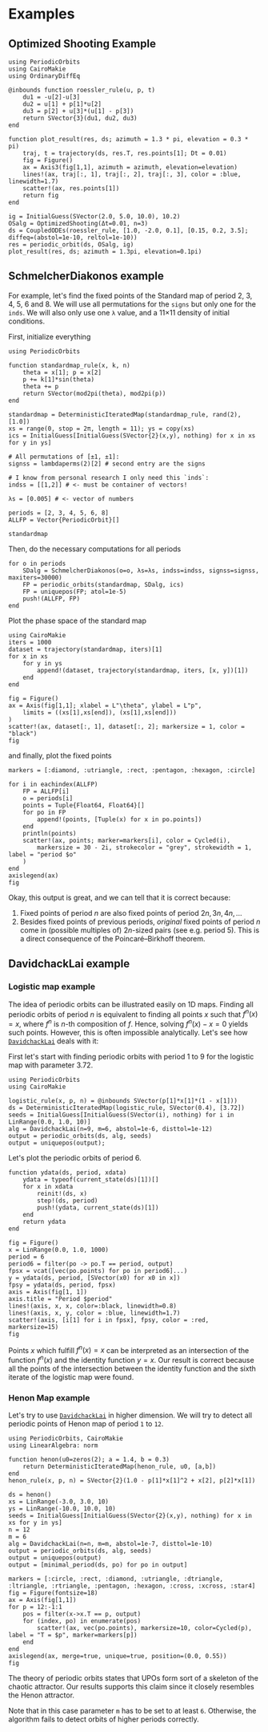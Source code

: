 # Examples

## Optimized Shooting Example

```@example MAIN
using PeriodicOrbits
using CairoMakie
using OrdinaryDiffEq

@inbounds function roessler_rule(u, p, t)
    du1 = -u[2]-u[3]
    du2 = u[1] + p[1]*u[2]
    du3 = p[2] + u[3]*(u[1] - p[3])
    return SVector{3}(du1, du2, du3)
end

function plot_result(res, ds; azimuth = 1.3 * pi, elevation = 0.3 * pi)
    traj, t = trajectory(ds, res.T, res.points[1]; Dt = 0.01)
    fig = Figure()
    ax = Axis3(fig[1,1], azimuth = azimuth, elevation=elevation)
    lines!(ax, traj[:, 1], traj[:, 2], traj[:, 3], color = :blue, linewidth=1.7)
    scatter!(ax, res.points[1])
    return fig
end

ig = InitialGuess(SVector(2.0, 5.0, 10.0), 10.2)
OSalg = OptimizedShooting(Δt=0.01, n=3)
ds = CoupledODEs(roessler_rule, [1.0, -2.0, 0.1], [0.15, 0.2, 3.5]; diffeq=(abstol=1e-10, reltol=1e-10))
res = periodic_orbit(ds, OSalg, ig)
plot_result(res, ds; azimuth = 1.3pi, elevation=0.1pi)
```

## SchmelcherDiakonos example

For example, let's find the fixed points of the Standard map of period 2, 3, 4, 5, 6
and 8. We will use all permutations for the `signs` but only one for the `inds`.
We will also only use one `λ` value, and a 11×11 density of initial conditions.

First, initialize everything
```@example MAIN
using PeriodicOrbits

function standardmap_rule(x, k, n)
    theta = x[1]; p = x[2]
    p += k[1]*sin(theta)
    theta += p
    return SVector(mod2pi(theta), mod2pi(p))
end

standardmap = DeterministicIteratedMap(standardmap_rule, rand(2), [1.0])
xs = range(0, stop = 2π, length = 11); ys = copy(xs)
ics = InitialGuess[InitialGuess(SVector{2}(x,y), nothing) for x in xs for y in ys]

# All permutations of [±1, ±1]:
signss = lambdaperms(2)[2] # second entry are the signs

# I know from personal research I only need this `inds`:
indss = [[1,2]] # <- must be container of vectors!

λs = [0.005] # <- vector of numbers

periods = [2, 3, 4, 5, 6, 8]
ALLFP = Vector{PeriodicOrbit}[]

standardmap
```
Then, do the necessary computations for all periods

```@example MAIN
for o in periods
    SDalg = SchmelcherDiakonos(o=o, λs=λs, indss=indss, signss=signss, maxiters=30000)
    FP = periodic_orbits(standardmap, SDalg, ics)
    FP = uniquepos(FP; atol=1e-5)
    push!(ALLFP, FP)
end
```

Plot the phase space of the standard map
```@example MAIN
using CairoMakie
iters = 1000
dataset = trajectory(standardmap, iters)[1]
for x in xs
    for y in ys
        append!(dataset, trajectory(standardmap, iters, [x, y])[1])
    end
end

fig = Figure()
ax = Axis(fig[1,1]; xlabel = L"\theta", ylabel = L"p",
    limits = ((xs[1],xs[end]), (xs[1],xs[end]))
)
scatter!(ax, dataset[:, 1], dataset[:, 2]; markersize = 1, color = "black")
fig
```

and finally, plot the fixed points
```@example MAIN
markers = [:diamond, :utriangle, :rect, :pentagon, :hexagon, :circle]

for i in eachindex(ALLFP)
    FP = ALLFP[i]
    o = periods[i]
    points = Tuple{Float64, Float64}[]
    for po in FP
        append!(points, [Tuple(x) for x in po.points])
    end
    println(points)
    scatter!(ax, points; marker=markers[i], color = Cycled(i),
        markersize = 30 - 2i, strokecolor = "grey", strokewidth = 1, label = "period $o"
    )
end
axislegend(ax)
fig
```

Okay, this output is great, and we can tell that it is correct because:

1. Fixed points of period $n$ are also fixed points of period $2n, 3n, 4n, ...$
2. Besides fixed points of previous periods, *original* fixed points of
   period $n$ come in (possible multiples of) $2n$-sized pairs (see e.g. period 5).
   This is a direct consequence of the Poincaré–Birkhoff theorem.

## DavidchackLai example

### Logistic map example

The idea of periodic orbits can be illustrated easily on 1D maps. Finding all periodic orbits of period
$n$ is equivalent to finding all points $x$ such that $f^{n}(x)=x$, where $f^{n}$ is $n$-th composition of $f$. Hence, solving $f^{n}(x)-x=0$ yields such points. However, this is often impossible analytically.
Let's see how [`DavidchackLai`](@ref) deals with it:

First let's start with finding periodic orbits with period $1$ to $9$ for the logistic map with parameter $3.72$.

```@example MAIN
using PeriodicOrbits
using CairoMakie

logistic_rule(x, p, n) = @inbounds SVector(p[1]*x[1]*(1 - x[1]))
ds = DeterministicIteratedMap(logistic_rule, SVector(0.4), [3.72])
seeds = InitialGuess[InitialGuess(SVector(i), nothing) for i in LinRange(0.0, 1.0, 10)]
alg = DavidchackLai(n=9, m=6, abstol=1e-6, disttol=1e-12)
output = periodic_orbits(ds, alg, seeds)
output = uniquepos(output);
```

Let's plot the periodic orbits of period $6$.

```@example MAIN
function ydata(ds, period, xdata)
    ydata = typeof(current_state(ds)[1])[]
    for x in xdata
        reinit!(ds, x)
        step!(ds, period)
        push!(ydata, current_state(ds)[1])
    end
    return ydata
end

fig = Figure()
x = LinRange(0.0, 1.0, 1000)
period = 6
period6 = filter(po -> po.T == period, output)
fpsx = vcat([vec(po.points) for po in period6]...)
y = ydata(ds, period, [SVector(x0) for x0 in x])
fpsy = ydata(ds, period, fpsx)
axis = Axis(fig[1, 1])
axis.title = "Period $period"
lines!(axis, x, x, color=:black, linewidth=0.8)
lines!(axis, x, y, color = :blue, linewidth=1.7)
scatter!(axis, [i[1] for i in fpsx], fpsy, color = :red, markersize=15)
fig
```
Points $x$ which fulfill $f^{n}(x)=x$ can be interpreted as an intersection of the function
$f^{n}(x)$ and the identity function $y=x$. Our result is correct because all the points of
the intersection between the identity function and the sixth iterate of the logistic map
were found.

### Henon Map example

Let's try to use [`DavidchackLai`](@ref) in higher dimension. We will try to detect
all periodic points of Henon map of period `1` to `12`.

```@example MAIN
using PeriodicOrbits, CairoMakie
using LinearAlgebra: norm

function henon(u0=zeros(2); a = 1.4, b = 0.3)
    return DeterministicIteratedMap(henon_rule, u0, [a,b])
end
henon_rule(x, p, n) = SVector{2}(1.0 - p[1]*x[1]^2 + x[2], p[2]*x[1])

ds = henon()
xs = LinRange(-3.0, 3.0, 10)
ys = LinRange(-10.0, 10.0, 10)
seeds = InitialGuess[InitialGuess(SVector{2}(x,y), nothing) for x in xs for y in ys]
n = 12
m = 6
alg = DavidchackLai(n=n, m=m, abstol=1e-7, disttol=1e-10)
output = periodic_orbits(ds, alg, seeds)
output = uniquepos(output)
output = [minimal_period(ds, po) for po in output]

markers = [:circle, :rect, :diamond, :utriangle, :dtriangle, :ltriangle, :rtriangle, :pentagon, :hexagon, :cross, :xcross, :star4]
fig = Figure(fontsize=18)
ax = Axis(fig[1,1])
for p = 12:-1:1
    pos = filter(x->x.T == p, output)
    for (index, po) in enumerate(pos)
        scatter!(ax, vec(po.points), markersize=10, color=Cycled(p), label = "T = $p", marker=markers[p])
    end
end
axislegend(ax, merge=true, unique=true, position=(0.0, 0.55))
fig

```
The theory of periodic orbits states that UPOs form sort of a skeleton of the chaotic attractor. Our results supports this claim since it closely resembles the Henon attractor.

Note that in this case parameter `m` has to be set to at least `6`. Otherwise, the algorithm
fails to detect orbits of higher periods correctly.